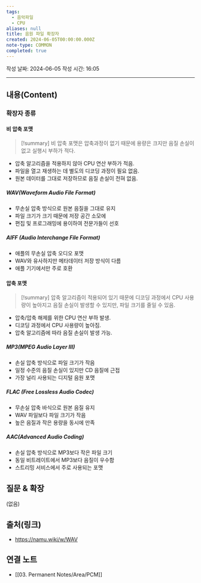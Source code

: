 ```yaml
---
tags:
  - 음악파일
  - CPU
aliases: null
title: 음원 파일 확장자
created: 2024-06-05T00:00:00.000Z
note-type: COMMON
completed: true
---
```

작성 날짜: 2024-06-05
작성 시간: 16:05


----
## 내용(Content)

### 확장자 종류

#### 비 압축 포맷

>[!summary]
> 비 압축 포맷은 압축과정이 없기 때문에 용량은 크지만 음질 손실이 없고 실행시 부하가 적다.

- 압축 알고리즘을 적용하지 않아 CPU 연산 부하가 적음.
- 파일을 열고 재생하는 데 별도의 디코딩 과정이 필요 없음.
- 원본 데이터를 그대로 저장하므로 음질 손실이 전혀 없음.

##### WAV(Waveform Audio File Format)

- 무손실 압축 방식으로 원본 음질을 그대로 유지
- 파일 크기가 크기 때문에 저장 공간 소모에 
- 편집 및 프로그래밍에 용이하여 전문가들이 선호
##### AIFF (Audio Interchange File Format)

- 애플의 무손실 압축 오디오 포맷
- WAV와 유사하지만 메타데이터 저장 방식이 다름
- 애플 기기에서만 주로 호환

#### 압축 포맷

>[!summary]
> 압축 알고리즘이 적용되어 있기 때문에 디코딩 과정에서 CPU 사용량이 높아지고 음질 손실이 발생할 수 있지만, 파일 크기를 줄일 수 있음.

- 압축/압축 해제를 위한 CPU 연산 부하 발생.
- 디코딩 과정에서 CPU 사용량이 높아짐.
- 압축 알고리즘에 따라 음질 손실이 발생 가능.

##### MP3(MPEG Audio Layer III)

- 손실 압축 방식으로 파일 크기가 작음
- 일정 수준의 음질 손실이 있지만 CD 음질에 근접
- 가장 널리 사용되는 디지털 음원 포맷

##### FLAC (Free Lossless Audio Codec)

- 무손실 압축 바식으로 원본 음질 유지
- WAV 파일보다 파일 크기가 작음
- 높은 음질과 작은 용량을 동시에 만족

##### AAC(Advanced Audio Coding)

- 손실 압축 방식으로 MP3보다 작은 파일 크기
- 동일 비트레이트에서 MP3보다 음질이 우수함
- 스트리밍 서비스에서 주로 사용되는 포맷





## 질문 & 확장

(없음)

## 출처(링크)

- https://namu.wiki/w/WAV

## 연결 노트

- [[03. Permanent Notes/Area/PCM]]
